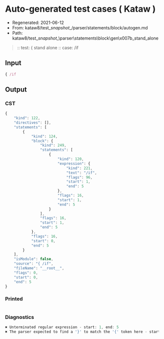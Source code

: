 # Auto-generated test cases ( Kataw )
- Regenerated: 2021-06-12
- From: kataw8/test\__snapshot__/parser/statements/block/autogen.md
- Path: kataw8/test\__snapshot__\parser\statements\block\gen\x007b_stand_alone
> :: test: { stand alone
> :: case: /if
## Input

`````js
{ /if
`````
## Output

### CST

```javascript
{
    "kind": 122,
    "directives": [],
    "statements": [
        {
            "kind": 124,
            "block": {
                "kind": 249,
                "statements": [
                    {
                        "kind": 120,
                        "expression": {
                            "kind": 221,
                            "text": "/if",
                            "flags": 96,
                            "start": 1,
                            "end": 5
                        },
                        "flags": 16,
                        "start": 1,
                        "end": 5
                    }
                ],
                "flags": 16,
                "start": 1,
                "end": 5
            },
            "flags": 16,
            "start": 0,
            "end": 5
        }
    ],
    "isModule": false,
    "source": "{ /if",
    "fileName": "__root__",
    "flags": 0,
    "start": 0,
    "end": 5
}
```

### Printed

```javascript

```

### Diagnostics

```javascript
✖ Unterminated regular expression - start: 1, end: 5
✖ The parser expected to find a '}' to match the '{' token here - start: 5, end: 5

```

